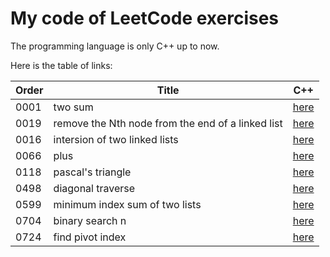 # My code of LeetCode exercises

The programming language is only C++ up to now.

Here is the table of links:

| Order | Title                                                                     | C++ |
| ----- | --------------------------------------------------------------------------| --- |
| 0001  | two sum                                                                   | [here](./C\&C++/0001_two_sum.cpp) |
| 0019	| remove the Nth node from the end of a linked list                         | [here](./C\&C++/0019_remove_nth_node_from_end_of_ll.cpp)|
| 0016  | intersion of two linked lists	                                            | [here](./C\&C++/0160_intersection_of_two_linked_lists.cpp) |
| 0066  | plus                                                                      | [here](./C\&C++/0066_plus_one.cpp) |
| 0118  | pascal's triangle                                                         | [here](./C\&C++/0118_pascal_triangle.ccp) |
| 0498  | diagonal traverse                                                         | [here](./C\&C++/0498_diagonal_traverse.cpp) |
| 0599  | minimum index sum of two lists		                                    | [here](./C\&C++/0599_minimum_index_sum_of_two_lists.cpp) |
| 0704  | binary search n                                                           | [here](./C\&C++/0704_binary_search.cpp) |
| 0724  | find pivot index                                                          | [here](./C\&C++/0724_find_pivot_index.cpp) |

